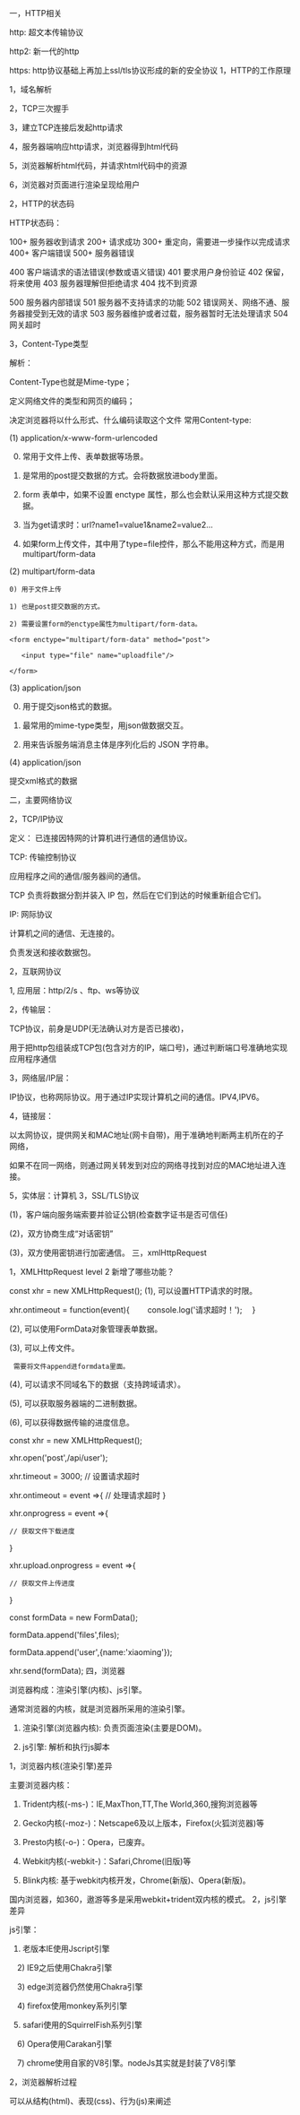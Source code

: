 一，HTTP相关

 http:  超文本传输协议
 
 http2: 新一代的http
 
 https: http协议基础上再加上ssl/tls协议形成的新的安全协议
1，HTTP的工作原理

1，域名解析

2，TCP三次握手

3，建立TCP连接后发起http请求

4，服务器端响应http请求，浏览器得到html代码

5，浏览器解析html代码，并请求html代码中的资源

6，浏览器对页面进行渲染呈现给用户

2，HTTP的状态码

 HTTP状态码：  
 
  100+    服务器收到请求
  200+    请求成功
  300+    重定向，需要进一步操作以完成请求
  400+    客户端错误
  500+    服务器错误

  400     客户端请求的语法错误(参数或语义错误)
  401     要求用户身份验证
  402     保留，将来使用
  403     服务器理解但拒绝请求
  404     找不到资源

  500     服务器内部错误
  501     服务器不支持请求的功能
  502     错误网关、网络不通、服务器接受到无效的请求
  503     服务器维护或者过载，服务器暂时无法处理请求
  504     网关超时
  
3，Content-Type类型

 解析：  
 
   Content-Type也就是Mime-type；
   
   定义网络文件的类型和网页的编码；  
   
   决定浏览器将以什么形式、什么编码读取这个文件 
 常用Content-type:  
 
 
 (1) application/x-www-form-urlencoded
 
   0) 常用于文件上传、表单数据等场景。
 
   1) 是常用的post提交数据的方式。会将数据放进body里面。  
  
   2) form 表单中，如果不设置 enctype 属性，那么也会默认采用这种方式提交数据。
  
   3) 当为get请求时：url?name1=value1&name2=value2...
   
   4) 如果form上传文件，其中用了type=file控件，那么不能用这种方式，而是用multipart/form-data
   
  
 (2) multipart/form-data
 
    0) 用于文件上传
 
    1) 也是post提交数据的方式。
    
    2) 需要设置form的enctype属性为multipart/form-data。
    
    <form enctype="multipart/form-data" method="post">

       <input type="file" name="uploadfile"/>

    </form>
    
    
 (3) application/json  
 
   0) 用于提交json格式的数据。
 
   1) 最常用的mime-type类型，用json做数据交互。
   
   2) 用来告诉服务端消息主体是序列化后的 JSON 字符串。
   
   
 (4) application/json  
 
   提交xml格式的数据  
   
二，主要网络协议

2，TCP/IP协议


定义： 已连接因特网的计算机进行通信的通信协议。  

TCP:   传输控制协议

  应用程序之间的通信/服务器间的通信。
  
  TCP 负责将数据分割并装入 IP 包，然后在它们到达的时候重新组合它们。


IP:    网际协议

  计算机之间的通信、无连接的。
  
  负责发送和接收数据包。


2，互联网协议

1, 应用层：http/2/s 、ftp、ws等协议  

2，传输层：

  TCP协议，前身是UDP(无法确认对方是否已接收)，
  
  用于把http包组装成TCP包(包含对方的IP，端口号)，通过判断端口号准确地实现应用程序通信  

3，网络层/IP层：

  IP协议，也称网际协议。用于通过IP实现计算机之间的通信。IPV4,IPV6。  

4，链接层：

  以太网协议，提供网关和MAC地址(网卡自带)，用于准确地判断两主机所在的子网络，
  
  如果不在同一网络，则通过网关转发到对应的网络寻找到对应的MAC地址进入连接。
  
5，实体层：计算机
3，SSL/TLS协议

(1)，客户端向服务端索要并验证公钥(检查数字证书是否可信任)

(2)，双方协商生成“对话密钥”

(3)，双方使用密钥进行加密通信。
三，xmlHttpRequest

1，XMLHttpRequest level 2 新增了哪些功能？

 const xhr = new XMLHttpRequest();
(1), 可以设置HTTP请求的时限。  
  
  xhr.ontimeout = function(event){
　　console.log('请求超时！');
　}

(2), 可以使用FormData对象管理表单数据。  

(3), 可以上传文件。  

     需要将文件append进formdata里面。

(4), 可以请求不同域名下的数据（支持跨域请求）。  

(5), 可以获取服务器端的二进制数据。 

(6), 可以获得数据传输的进度信息。

 const xhr = new XMLHttpRequest();  
 
 xhr.open('post',/api/user');
 
 xhr.timeout = 3000; // 设置请求超时
 
 xhr.ontimeout = event =>{
    // 处理请求超时
 }
 
 
 xhr.onprogress = event =>{
     
    // 获取文件下载进度 
 }
 
 xhr.upload.onprogress = event =>{
     
    // 获取文件上传进度 
 }
 
 
 const formData = new FormData();
 
 formData.append('files',files);
 
 formData.append('user',{name:'xiaoming'});
 
 xhr.send(formData);
四，浏览器

浏览器构成：渲染引擎(内核)、js引擎。

通常浏览器的内核，就是浏览器所采用的渲染引擎。

   1) 渲染引擎(浏览器内核): 负责页面渲染(主要是DOM)。
  
   2) js引擎: 解析和执行js脚本

1，浏览器内核(渲染引擎)差异

 主要浏览器内核：  
 
 1) Trident内核(-ms-)：IE,MaxThon,TT,The World,360,搜狗浏览器等  
 
 2) Gecko内核(-moz-)：Netscape6及以上版本，Firefox(火狐浏览器)等  
 
 3) Presto内核(-o-)：Opera，已废弃。 
 
 4) Webkit内核(-webkit-)：Safari,Chrome(旧版)等
 
 5) Blink内核: 基于webkit内核开发，Chrome(新版)、Opera(新版)。
 
 国内浏览器，如360，遨游等多是采用webkit+trident双内核的模式。
2，js引擎差异

js引擎：  

  1) 老版本IE使用Jscript引擎

　2) IE9之后使用Chakra引擎

　3) edge浏览器仍然使用Chakra引擎

　4) firefox使用monkey系列引擎

  5) safari使用的SquirrelFish系列引擎

　6) Opera使用Carakan引擎

　7) chrome使用自家的V8引擎。nodeJs其实就是封装了V8引擎

2，浏览器解析过程

可以从结构(html)、表现(css)、行为(js)来阐述